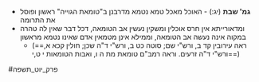 * **גמ' שבת** (יג:) - האוכל מאכל טמא נטמא מדרבנן ב"טומאת הגוייה" ראשון ופוסל את התרומה
* ומדאורייתא אין חרס אוכלין ומשקין נעשין אב הטומאה, דכל דבר שאין לה טהרה במקוה אינה נעשה אב הטומאה, וממילא אינן מטמאין אדם שאינו נטמא מראשון
	* (==ראה עירובין קד ב, ורש"י שם; סוטה כט ב, ורש"י ד"ה שכן; חולין קכא א, ורש"י ד"ה זרעים. וראה רמב"ם טומאת מת ה ו, ואבות הטומאות י ט,י==)

#פרק_יוט_תשפה 